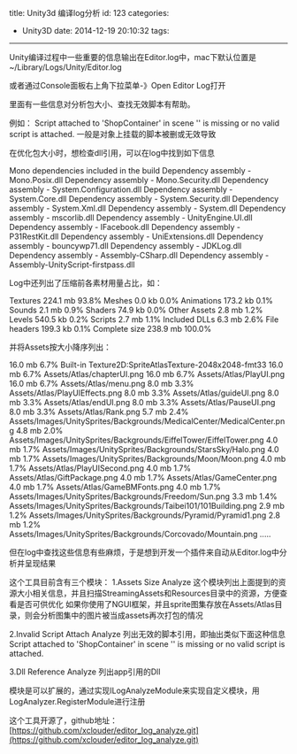title: Unity3d 编译log分析
id: 123
categories:
  - Unity3D
date: 2014-12-19 20:10:32
tags:
---

Unity编译过程中一些重要的信息输出在Editor.log中，mac下默认位置是~/Library/Logs/Unity/Editor.log

或者通过Console面板右上角下拉菜单-》Open Editor Log打开

里面有一些信息对分析包大小、查找无效脚本有帮助。

例如： Script attached to 'ShopContainer' in scene '' is missing or no valid script is attached. 一般是对象上挂载的脚本被删或无效导致

在优化包大小时，想检查dll引用，可以在log中找到如下信息

Mono dependencies included in the build 
Dependency assembly - Mono.Posix.dll 
Dependency assembly - Mono.Security.dll 
Dependency assembly - System.Configuration.dll
Dependency assembly - System.Core.dll 
Dependency assembly - System.Security.dll
Dependency assembly - System.Xml.dll
 Dependency assembly - System.dll 
Dependency assembly - mscorlib.dll 
Dependency assembly - UnityEngine.UI.dll 
Dependency assembly - IFacebook.dll 
Dependency assembly - P31RestKit.dll 
Dependency assembly - UniExtensions.dll 
Dependency assembly - bouncywp71.dll
 Dependency assembly - JDKLog.dll 
Dependency assembly - Assembly-CSharp.dll 
Dependency assembly - Assembly-UnityScript-firstpass.dll

Log中还列出了压缩前各素材用量占比，如：

Textures 224.1 mb 93.8% 
Meshes 0.0 kb 0.0% 
Animations 173.2 kb 0.1% 
Sounds 2.1 mb 0.9% 
Shaders 74.9 kb 0.0% 
Other Assets 2.8 mb 1.2% 
Levels 540.5 kb 0.2% 
Scripts 2.7 mb 1.1% 
Included DLLs 6.3 mb 2.6%
 File headers 199.3 kb 0.1%
 Complete size 238.9 mb 100.0%

并将Assets按大小降序列出：

16.0 mb 6.7% Built-in Texture2D:SpriteAtlasTexture-2048x2048-fmt33 
16.0 mb 6.7% Assets/Atlas/chapterUI.png 
16.0 mb 6.7% Assets/Atlas/PlayUI.png 
16.0 mb 6.7% Assets/Atlas/menu.png 
8.0 mb 3.3% Assets/Atlas/PlayUIEffects.png 
8.0 mb 3.3% Assets/Atlas/guideUI.png 
8.0 mb 3.3% Assets/Atlas/endUI.png 
8.0 mb 3.3% Assets/Atlas/PauseUI.png 
8.0 mb 3.3% Assets/Atlas/Rank.png 
5.7 mb 2.4% Assets/Images/UnitySprites/Backgrounds/MedicalCenter/MedicalCenter.png
 4.8 mb 2.0% Assets/Images/UnitySprites/Backgrounds/EiffelTower/EiffelTower.png 
4.0 mb 1.7% Assets/Images/UnitySprites/Backgrounds/StarsSky/Halo.png 
4.0 mb 1.7% Assets/Images/UnitySprites/Backgrounds/Moon/Moon.png
 4.0 mb 1.7% Assets/Atlas/PlayUISecond.png 
4.0 mb 1.7% Assets/Atlas/GiftPackage.png 
4.0 mb 1.7% Assets/Atlas/GameCenter.png 
4.0 mb 1.7% Assets/Atlas/GameBMFonts.png 
4.0 mb 1.7% Assets/Images/UnitySprites/Backgrounds/Freedom/Sun.png
 3.3 mb 1.4% Assets/Images/UnitySprites/Backgrounds/Taibei101/101Building.png 
2.9 mb 1.2% Assets/Images/UnitySprites/Backgrounds/Pyramid/Pyramid1.png 
2.8 mb 1.2% Assets/Images/UnitySprites/Backgrounds/Corcovado/Mountain.png .....

但在log中查找这些信息有些麻烦，于是想到开发一个插件来自动从Editor.log中分析并呈现结果

这个工具目前含有三个模块： 1.Assets Size Analyze 这个模块列出上面提到的资源大小相关信息，并且扫描StreamingAssets和Resources目录中的资源，方便查看是否可供优化 如果你使用了NGUI框架，并且sprite图集存放在Assets/Atlas目录，则会分析图集中的图片被当成assets再次打包的情况

2.Invalid Script Attach Analyze 列出无效的脚本引用，即抽出类似下面这种信息 Script attached to 'ShopContainer' in scene '' is missing or no valid script is attached.

3.Dll Reference Analyze 列出app引用的Dll

模块是可以扩展的，通过实现ILogAnalyzeModule来实现自定义模块，用LogAnalyzer.RegisterModule进行注册

这个工具开源了，github地址：
[https://github.com/xclouder/editor_log_analyze.git](https://github.com/xclouder/editor_log_analyze.git)
